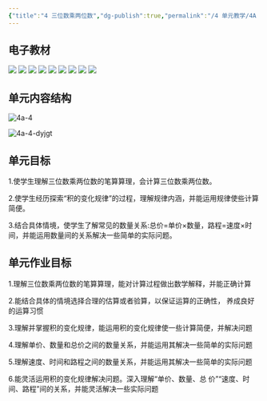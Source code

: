 ```yaml
---
{"title":"4 三位数乘两位数","dg-publish":true,"permalink":"/4 单元教学/4A 四上/4 三位数乘两位数/","dgPassFrontmatter":true,"noteIcon":""}
---
```



## 电子教材

<p class="grid-4">
	<img loading="lazy" decoding="async" src="https://book.pep.com.cn/1221001401141/files/mobile/53.jpg">
	<img loading="lazy" decoding="async" src="https://book.pep.com.cn/1221001401141/files/mobile/54.jpg">
	<img loading="lazy" decoding="async" src="https://book.pep.com.cn/1221001401141/files/mobile/55.jpg">
	<img loading="lazy" decoding="async" src="https://book.pep.com.cn/1221001401141/files/mobile/56.jpg">
	<img loading="lazy" decoding="async" src="https://book.pep.com.cn/1221001401141/files/mobile/57.jpg">
	<img loading="lazy" decoding="async" src="https://book.pep.com.cn/1221001401141/files/mobile/58.jpg">
	<img loading="lazy" decoding="async" src="https://book.pep.com.cn/1221001401141/files/mobile/59.jpg">
	<img loading="lazy" decoding="async" src="https://book.pep.com.cn/1221001401141/files/mobile/60.jpg">
	<img loading="lazy" decoding="async" src="https://book.pep.com.cn/1221001401141/files/mobile/61.jpg">
</p>

## 单元内容结构

![4a-4](https://r2.edui123.com/2023/05/4a-4.png)

![4a-4-dyjgt](https://r2.edui123.com/2024/02/4a-4-dyjgt.webp)

## 单元目标

1.使学生理解三位数乘两位数的笔算算理，会计算三位数乘两位数。

2.使学生经历探索“积的变化规律”的过程，理解规律内涵，并能运用规律使些计算简便。

3.结合具体情境，使学生了解常见的数量关系:总价=单价×数量，路程=速度×时间，并能运用数量间的关系解决一些简单的实际问题。


## 单元作业目标

1.理解三位数乘两位数的笔算算理，能对计算过程做出数学解释，并能正确计算

2.能结合具体的情境选择合理的估算或者验算，以保证运算的正确性， 养成良好的运算习惯

3.理解并掌握积的变化规律，能运用积的变化规律使一些计算简便，并解决问题

4.理解单价、数量和总价之间的数量关系，并能运用其解决一些简单的实际问题

5.理解速度、时间和路程之间的数量关系，并能运用其解决一些简单的实际问题

6.能灵活运用积的变化规律解决问题。深入理解“单价、数量、总 价”“速度、时间、路程”间的关系，并能灵活解决一些实际问题
